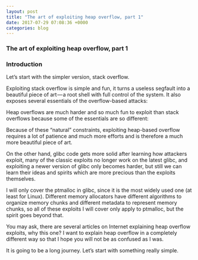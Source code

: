 ```yaml
---
layout: post
title: "The art of exploiting heap overflow, part 1"
date: 2017-07-29 07:08:36 +0000
categories: blog
---
```


### The art of exploiting heap overflow, part 1

### Introduction

Let’s start with the simpler version, stack overflow.

Exploiting stack overflow is simple and fun, it turns a useless segfault into a beautiful piece of art — a root shell with full control of the system. It also exposes several essentials of the overflow-based attacks:

Heap overflows are much harder and so much fun to exploit than stack overflows because some of the essentials are so different:

Because of these “natural” constraints, exploiting heap-based overflow requires a lot of patience and much more efforts and is therefore a much more beautiful piece of art.

On the other hand, glibc code gets more solid after learning how attackers exploit, many of the classic exploits no longer work on the latest glibc, and exploiting a newer version of glibc only becomes harder, but still we can learn their ideas and spirits which are more precious than the exploits themselves.

I will only cover the ptmalloc in glibc, since it is the most widely used one (at least for Linux). Different memory allocators have different algorithms to organize memory chunks and different metadata to represent memory chunks, so all of these exploits I will cover only apply to ptmalloc, but the spirit goes beyond that.

You may ask, there are several articles on Internet explaining heap overflow exploits, why this one? I want to explain heap overflow in a completely different way so that I hope you will not be as confused as I was.

It is going to be a long journey. Let’s start with something really simple.